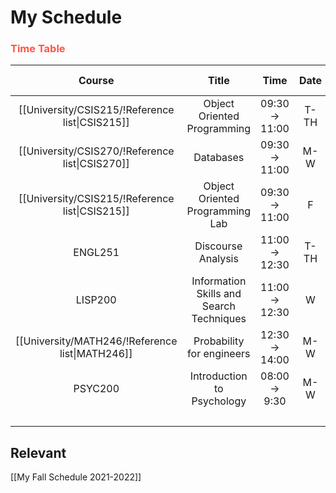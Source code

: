 # My Schedule

### <span style="color: #ff5545;text-transform: capitalize;">Time table</span>

|                     Course                      |                  Title                   |     Time      | Date | Room    | Section | Credit amount |
|:-----------------------------------------------:|:----------------------------------------:|:-------------:|:----:| ------- |:-------:|:-------------:|
| [[University/CSIS215/!Reference list\|CSIS215]] |       Object Oriented Programming        | 09:30 → 11:00 | T-TH | Kh-308  |    3    |       3       |
| [[University/CSIS270/!Reference list\|CSIS270]] |                Databases                 | 09:30 → 11:00 | M-W  | Kh-309  |    2    |       3       |
| [[University/CSIS215/!Reference list\|CSIS215]] |     Object Oriented Programming Lab      | 09:30 → 11:00 |  F   | Kh-133  |    2    |       1       |
|                     ENGL251                     |            Discourse Analysis            | 11:00 → 12:30 | T-TH | FHS-109 |    3    |       3       |
|                     LISP200                     | Information Skills and Search Techniques | 11:00 → 12:30 |  W   | LLC-006 |    6    |       1       |
| [[University/MATH246/!Reference list\|MATH246]] |        Probability for engineers         | 12:30 → 14:00 | M-W  | Kh-216  |    2    |       3       |
|                     PSYC200                     |        Introduction to Psychology        | 08:00 → 9:30  | M-W  | FHS-105 |    1    |       3       |
|                                                 |                                          |               |      |         |         | **Total**:17  |

## Relevant 
[[My Fall Schedule 2021-2022]]